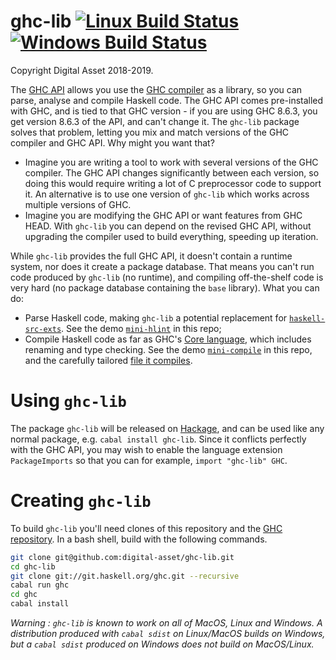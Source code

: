 # ghc-lib [![Linux Build Status](https://img.shields.io/travis/digital-asset/ghc-lib/master.svg?label=Linux%20%26%20Mac%20builds)](https://travis-ci.org/digital-asset/ghc-lib)  [![Windows Build Status](https://img.shields.io/appveyor/ci/shayne-fletcher-da/ghc-lib/master.svg?label=Windows%20build)](https://ci.appveyor.com/project/shayne-fletcher-da/ghc-lib)
Copyright Digital Asset 2018-2019.

The [GHC API](https://hackage.haskell.org/package/ghc) allows you use the [GHC compiler](https://www.haskell.org/ghc/) as a library, so you can parse, analyse and compile Haskell code. The GHC API comes pre-installed with GHC, and is tied to that GHC version - if you are using GHC 8.6.3, you get version 8.6.3 of the API, and can't change it. The `ghc-lib` package solves that problem, letting you mix and match versions of the GHC compiler and GHC API. Why might you want that?

* Imagine you are writing a tool to work with several versions of the GHC compiler. The GHC API changes significantly between each version, so doing this would require writing a lot of C preprocessor code to support it. An alternative is to use one version of `ghc-lib` which works across multiple versions of GHC.
* Imagine you are modifying the GHC API or want features from GHC HEAD. With `ghc-lib` you can depend on the revised GHC API, without upgrading the compiler used to build everything, speeding up iteration.

While `ghc-lib` provides the full GHC API, it doesn't contain a runtime system, nor does it create a package database. That means you can't run code produced by `ghc-lib` (no runtime), and compiling off-the-shelf code is very hard (no package database containing the `base` library). What you can do:

* Parse Haskell code, making `ghc-lib` a potential replacement for [`haskell-src-exts`](https://hackage.haskell.org/package/haskell-src-exts). See the demo [`mini-hlint`](https://github.com/digital-asset/ghc-lib/blob/master/examples/mini-hlint/src/Main.hs) in this repo;
* Compile Haskell code as far as GHC's [Core language](https://ghc.haskell.org/trac/ghc/wiki/Commentary/Compiler/CoreSynType), which includes renaming and type checking. See the demo [`mini-compile`](https://github.com/digital-asset/ghc-lib/blob/master/examples/mini-compile/src/Main.hs) in this repo, and the carefully tailored [file it compiles](https://github.com/digital-asset/ghc-lib/blob/master/examples/mini-compile/test/MiniCompileTest.hs).

# Using `ghc-lib`

The package `ghc-lib` will be released on [Hackage](https://hackage.haskell.org/), and can be used like any normal package, e.g. `cabal install ghc-lib`. Since it conflicts perfectly with the GHC API, you may wish to enable the language extension `PackageImports` so that you can for example, `import "ghc-lib" GHC`.

# Creating `ghc-lib`

To build `ghc-lib` you'll need clones of this repository and the [GHC repository](https://git.haskell.org). In a bash shell, build with the following commands.

```bash
git clone git@github.com:digital-asset/ghc-lib.git
cd ghc-lib
git clone git://git.haskell.org/ghc.git --recursive
cabal run ghc
cd ghc
cabal install
```
*Warning : `ghc-lib` is known to work on all of MacOS, Linux and Windows. A distribution produced with `cabal sdist` on Linux/MacOS builds on Windows, but a `cabal sdist` produced on Windows does not build on MacOS/Linux.*
